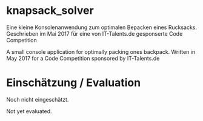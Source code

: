 # knapsack_solver  

Eine kleine Konsolenanwendung zum optimalen Bepacken eines Rucksacks. Geschrieben im Mai 2017 für eine von IT-Talents.de gesponserte Code Competition 

A small console application for optimally packing ones backpack. Written in May 2017 for a Code Competition sponsored by IT-Talents.de  

# Einschätzung / Evaluation

Noch nicht eingeschätzt.

Not yet evaluated.
